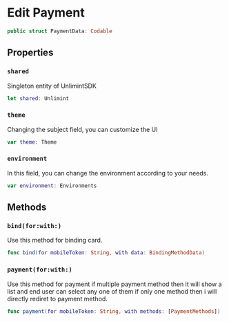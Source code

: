 # Edit Payment

``` swift
public struct PaymentData: Codable
```

## Properties

### `shared`

Singleton entity of UnlimintSDK

``` swift
let shared: Unlimint
```

### `theme`

Changing the subject field, you can customize the UI

``` swift
var theme: Theme
```

### `environment`

In this field, you can change the environment according to your needs.

``` swift
var environment: Environments
```

## Methods

### `bind(for:with:)`

Use this method for binding card.

``` swift
func bind(for mobileToken: String, with data: BindingMethodData)
```

### `payment(for:with:)`

Use this method for payment if multiple payment method then it will show a list and end user can select any one of them if only one method then i will directly rediret to payment method.


``` swift
func payment(for mobileToken: String, with methods: [PaymentMethods])
```
